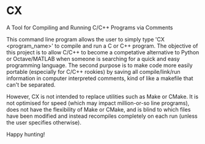 # CX
A Tool for Compiling and Running C/C++ Programs via Comments

This command line program allows the user to simply type 'CX <program_name>' to compile and run a C or C++ program. The objective of this project is to allow C/C++ to become a competative alternative to Python or Octave/MATLAB when someone is searching for a quick and easy programming language. The second purpose is to make code more easily portable (especially for C/C++ rookies) by saving all compile/link/run information in computer interpreted comments, kind of like a makefile that can't be separated.

However, CX is not intended to replace utilities such as Make or CMake. It is not optimised for speed (which may impact million-or-so line programs), does not have the flexibility of Make or CMake, and is blind to which files have been modified and instead recompiles completely on each run (unless the user specifies otherwise).

Happy hunting!
